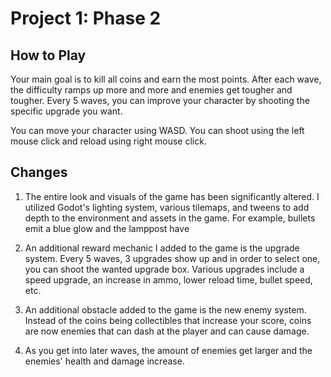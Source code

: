 # Project 1: Phase 2

## How to Play

Your main goal is to kill all coins and earn the most points.  After each wave, the difficulty ramps up more and more and enemies get tougher and tougher.  Every 5 waves, you can improve your character by shooting the specific upgrade you want.         

You can move your character using WASD.  You can shoot using the left mouse click and reload using right mouse click.  

## Changes

1. The entire look and visuals of the game has been significantly altered.  I utilized Godot's lighting system, various tilemaps, and tweens to add depth to the environment and assets in the game.  For example, bullets emit a blue glow and the lamppost have 

2. An additional reward mechanic I added to the game is the upgrade system.  Every 5 waves, 3 upgrades show up and in order to select one, you can shoot the wanted upgrade box.  Various upgrades include a speed upgrade, an increase in ammo, lower reload time, bullet speed, etc.    

3. An additional obstacle added to the game is the new enemy system.  Instead of the coins being collectibles that increase your score, coins are now enemies that can dash at the player and can cause damage.  

4. As you get into later waves, the amount of enemies get larger and the enemies' health and damage increase.  